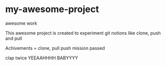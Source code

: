 # my-awesome-project
awesome work

This awesome project is created to experiment git notions like clone, push and pull

Achivements = clone, pull push
mission passed

clap twice
YEEAAHHHH BABYYYY
